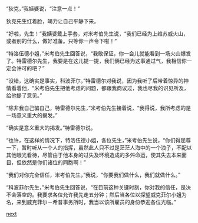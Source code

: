 
“狄克，”我姨婆说，“注意一点！”

狄克先生红着脸，竭力让自己平静下来。

“好啦，先生！”我姨婆戴上手套，对米考伯先生说，“我们已经为上维苏威火山，或者别的什么，做好准备。只等你一声令下啦！”

“特洛伍德小姐，”米考伯先生回答说，“我敢保证，你一会儿就能看到一场火山爆发了。特雷德尔先生，我要是在这儿提一提，我们俩已经为这事通过气，我相信你一定会许可的吧？”

“没错，这确实是事实，科波菲尔，”特雷德尔对我说，因为我听了后带着惊异的神情看着他，“米考伯先生把他考虑的问题，都跟我商议过，我也尽我的识见所及，给他提了意见。”

“除非我自己骗自己，特雷德尔先生，”米考伯先生接着说，“我得说，我所考虑的是一场意义重大的揭发。”

“确实是意义重大的揭发。”特雷德尔说。

“也许，在这样的情况下，特洛伍德小姐，各位先生，”米考伯先生说，“你们得屈尊一下，暂时听从一个人的指挥，虽然此人只不过是茫茫人海中的一个浪子，不配以其他眼光看待，尽管由于他本身的过失及环境造成的多舛命运，使其失去本来面目，但依然是你们诸位的同胞啊！”

“我们对你完全信任，米考伯先生，”我说，“你要我们做什么，我们就做什么。”

“科波菲尔先生，”米考伯先生回答说，“在目前这种关键时刻，你对我的信任，是决不会落空的。我要求各位允许我先走五分钟；然后当各位以探望威克菲尔小姐为名，来到威克菲尔－希普事务所时，我当以该所雇员的身份恭迎各位光临。”

[next](page657.md)